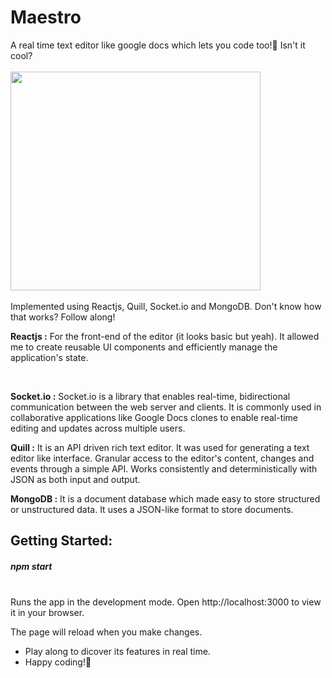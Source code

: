# Maestro
A real time text editor like google docs which lets you code too!🎨
Isn't it cool? <br><br>
<img src="https://github.com/Saloni098/Google-doc-clone/assets/83643870/f1199b80-4b53-4d8a-8a77-2bf492731667" width="400" height="350">
<br>
<br>
Implemented using Reactjs, Quill, Socket.io and MongoDB. Don't know how that works? Follow along!<br>

<b>Reactjs :</b>
For the front-end of the editor (it looks basic but yeah). It allowed me to create reusable UI components and efficiently manage the application's state.

<br>

<b>Socket.io :</b>
Socket.io is a library that enables real-time, bidirectional communication between the web server and clients. It is commonly used in collaborative applications like Google Docs clones to enable real-time editing and updates across multiple users.



<b>Quill :</b> It is an API driven rich text editor. It was used for generating a text editor like interface. Granular access to the editor's content, changes and events through a simple API. Works consistently and deterministically with JSON as both input and output.

<b>MongoDB :</b>
It is a document database which made easy to store structured or unstructured data. It uses a JSON-like format to store documents.

## Getting Started:

##### npm start
<br>
Runs the app in the development mode.
Open http://localhost:3000 to view it in your browser.

The page will reload when you make changes.

* Play along to dicover its features in real time.
* Happy coding!📎
